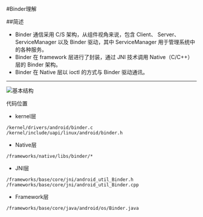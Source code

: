 #Binder理解

##简述
- Binder 通信采用 C/S 架构，从组件视角来说，包含 Client、 Server、 ServiceManager 以及 Binder 驱动，其中 ServiceManager 用于管理系统中的各种服务。
- Binder 在 framework 层进行了封装，通过 JNI 技术调用 Native（C/C++）层的 Binder 架构。
- Binder 在 Native 层以 ioctl 的方式与 Binder 驱动通讯。
--------------------- 
![基本结构][binder_layer_graph]

代码位置

- kernel层
```
/kernel/drivers/android/binder.c
/kernel/include/uapi/linux/android/binder.h
```
- Native层
```
/frameworks/native/libs/binder/*
```
- JNI层
```
/frameworks/base/core/jni/android_util_Binder.h
/frameworks/base/core/jni/android_util_Binder.cpp
```
- Framework层
```
/frameworks/base/core/java/android/os/Binder.java
```

[binder_layer_graph]: https://img-blog.csdn.net/20170411180827946?watermark/2/text/aHR0cDovL2Jsb2cuY3Nkbi5uZXQvZnJlZWtpdGV5dQ==/font/5a6L5L2T/fontsize/400/fill/I0JBQkFCMA==/dissolve/70/gravity/SouthEast